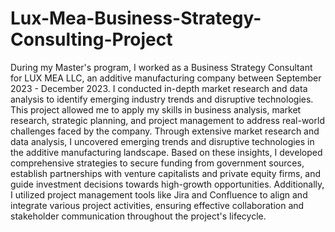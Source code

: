 # Lux-Mea-Business-Strategy-Consulting-Project
During my Master's program, I worked as a Business Strategy Consultant for LUX MEA LLC, an additive manufacturing company between September 2023 - December 2023. I conducted in-depth market research and data analysis to identify emerging industry trends and disruptive technologies. 
This project allowed me to apply my skills in business analysis, market research, strategic planning, and project management to address real-world challenges faced by the company.
Through extensive market research and data analysis, I uncovered emerging trends and disruptive technologies in the additive manufacturing landscape. Based on these insights, I developed comprehensive strategies to secure funding from government sources, establish partnerships with venture capitalists and private equity firms, and guide investment decisions towards high-growth opportunities. Additionally, I utilized project management tools like Jira and Confluence to align and integrate various project activities, ensuring effective collaboration and stakeholder communication throughout the project's lifecycle.
